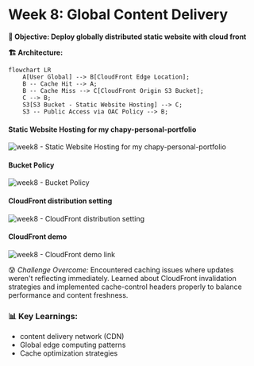 # Week 8: Global Content Delivery 

**🎯 Objective: Deploy globally distributed static website with cloud front** 

**🏗️ Architecture:** 
```mermaid
flowchart LR  
    A[User Global] --> B[CloudFront Edge Location];  
    B -- Cache Hit --> A;  
    B -- Cache Miss --> C[CloudFront Origin S3 Bucket];  
    C --> B;  
    S3[S3 Bucket - Static Website Hosting] --> C;  
    S3 -- Public Access via OAC Policy --> B;
```
#### Static Website Hosting for my chapy-personal-portfolio 
![week8 - Static Website Hosting for my chapy-personal-portfolio](https://github.com/user-attachments/assets/c9f77e45-a366-4ee9-be57-8e4f95754ddc)

#### Bucket Policy 
![week8 - Bucket Policy](https://github.com/user-attachments/assets/68b2439f-451a-4f89-96b3-1ea16e283767)

#### CloudFront distribution setting 
![week8 - CloudFront distribution setting](https://github.com/user-attachments/assets/5fceeaa4-f414-4b55-aa19-0a73fd91d169)

#### CloudFront demo 
![week8 - CloudFront demo link](https://github.com/user-attachments/assets/913101bc-9b65-4880-b456-6f5339e48f07)

😰 *Challenge Overcome:* Encountered caching issues where updates weren't reflecting immediately. Learned about CloudFront invalidation strategies and implemented cache-control headers properly to balance performance and content freshness. 

### 📊 Key Learnings: 
  * content delivery network (CDN)
  * Global edge computing patterns
  * Cache optimization strategies 
